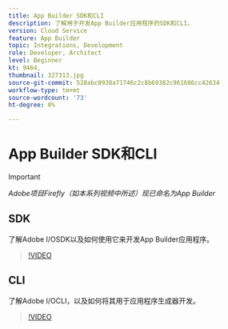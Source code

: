 ```yaml
---
title: App Builder SDK和CLI
description: 了解用于开发App Builder应用程序的SDK和CLI。
version: Cloud Service
feature: App Builder
topic: Integrations, Development
role: Developer, Architect
level: Beginner
kt: 9464,
thumbnail: 327313.jpg
source-git-commit: 528abc0938a71746c2c8b69382c961686cc42634
workflow-type: tm+mt
source-wordcount: '73'
ht-degree: 0%

---
```



# App Builder SDK和CLI

>[!IMPORTANT]
>
> _Adobe项目Firefly（如本系列视频中所述）现已命名为App Builder_

## SDK

了解Adobe I/OSDK以及如何使用它来开发App Builder应用程序。

>[!VIDEO](https://video.tv.adobe.com/v/339166/?quality=12&learn=on)

## CLI

了解Adobe I/OCLI，以及如何将其用于应用程序生成器开发。

>[!VIDEO](https://video.tv.adobe.com/v/339167/?quality=12&learn=on)
